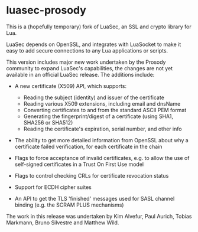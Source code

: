 luasec-prosody
======

This is a (hopefully temporary) fork of LuaSec, an SSL and crypto library for Lua.

LuaSec depends on OpenSSL, and integrates with LuaSocket to make it easy to add secure connections to any Lua applications or scripts.

This version includes major new work undertaken by the Prosody community to expand LuaSec's capabilities, the changes are not yet available in an official LuaSec release. The additions include:

  * A new certificate (X509) API, which supports:
    
    - Reading the subject (identity) and issuer of the certificate
    - Reading various X509 extensions, including email and dnsName
    - Converting certificates to and from the standard ASCII PEM format
    - Generating the fingerprint/digest of a certificate (using SHA1, SHA256 or SHA512)
    - Reading the certificate's expiration, serial number, and other info
  
  * The ability to get more detailed information from OpenSSL about why a certificate failed verification, for each certificate in the chain
  
  * Flags to force acceptance of invalid certificates, e.g. to allow the use of self-signed certificates in a Trust On First Use model

  * Flags to control checking CRLs for certificate revocation status
  
  * Support for ECDH cipher suites
  
  * An API to get the TLS 'finished' messages used for SASL channel binding (e.g. the SCRAM PLUS mechanisms)

The work in this release was undertaken by Kim Alvefur, Paul Aurich, Tobias Markmann, Bruno Silvestre and Matthew Wild.
